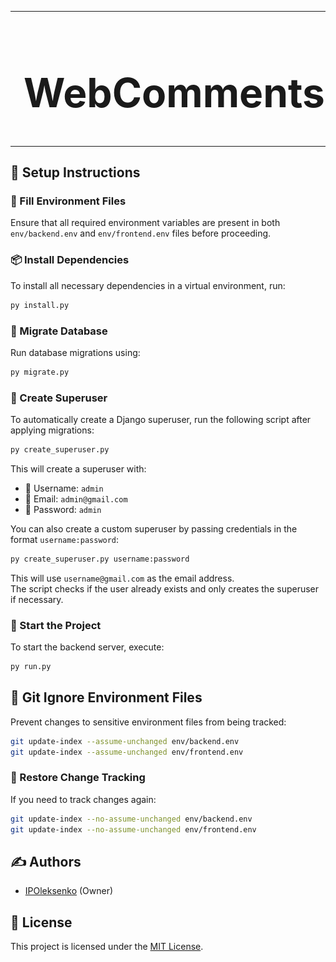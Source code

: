 <table>
  <tr>
    <td><img src="frontend/public/logo.svg" width="256" alt="logo"></td>
        <td>
            <h1 style="font-size: 64px;">WebComments</h1>
        </td>
  </tr>
</table>

## 📌 Setup Instructions


### 🔧 Fill Environment Files

Ensure that all required environment variables are present in both `env/backend.env` and `env/frontend.env` files before proceeding.

### 📦 Install Dependencies

To install all necessary dependencies in a virtual environment, run:

```sh
py install.py
```

### 🔄 Migrate Database

Run database migrations using:

```sh
py migrate.py
```

### 🔐 Create Superuser

To automatically create a Django superuser, run the following script after applying migrations:

```sh
py create_superuser.py
```

This will create a superuser with:

- 👤 Username: `admin`  
- 📧 Email: `admin@gmail.com`  
- 🔑 Password: `admin`

You can also create a custom superuser by passing credentials in the format `username:password`:

```sh
py create_superuser.py username:password
```

This will use `username@gmail.com` as the email address.  
The script checks if the user already exists and only creates the superuser if necessary.

### 🚀 Start the Project

To start the backend server, execute:

```sh
py run.py
```

## 📁 Git Ignore Environment Files

Prevent changes to sensitive environment files from being tracked:

```sh
git update-index --assume-unchanged env/backend.env
git update-index --assume-unchanged env/frontend.env
```

### 🔄 Restore Change Tracking

If you need to track changes again:

```sh
git update-index --no-assume-unchanged env/backend.env
git update-index --no-assume-unchanged env/frontend.env
```

## ✍️ Authors

- [IPOleksenko](https://github.com/IPOleksenko) (Owner)

## 📜 License

This project is licensed under the [MIT License](./LICENSE).
